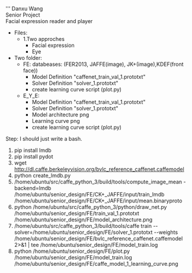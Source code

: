 '''
Danxu Wang  
Senior Project  
Facial expression reader and player  
+ Files:  
  + 1.Two approches 
     + Facial expression  
     + Eye    
+ Two folder:  
  + FE:  databeases: (FER2013, JAFFE(image), JK+(image),KDEF(front face))
    + Model Definition "caffenet_train_val_1.prototxt"  
    + Solver Definition "solver_1.prototxt"   
    + create learning curve script (plot.py) 
  + E_Y_E:  
    + Model Definition "caffenet_train_val_1.prototxt"  
    + Solver Definition "solver_1.prototxt"  
    + Model architecture png  
    + Learning curve png  
    + create learning curve script (plot.py) 


Step:
I should just write a bash.

1. pip install lmdb
2. pip install pydot
3. wget http://dl.caffe.berkeleyvision.org/bvlc_reference_caffenet.caffemodel
4. python create_lmdb.py
5. /home/ubuntu/src/caffe_python_3/build/tools/compute_image_mean -backend=lmdb /home/ubuntu/senior_design/FE/CK+_JAFFE/input/train_lmdb /home/ubuntu/senior_design/FE/CK+_JAFFE/input/mean.binaryproto
6. python /home/ubuntu/src/caffe_python_3/python/draw_net.py /home/ubuntu/senior_design/FE/train_val_1.prototxt /home/ubuntu/senior_design/FE/model_architecture.png
7. /home/ubuntu/src/caffe_python_3/build/tools/caffe train --solver=/home/ubuntu/senior_design/FE/solver_1.prototxt --weights /home/ubuntu/senior_design/FE/bvlc_reference_caffenet.caffemodel 2>&1 | tee /home/ubuntu/senior_design/FE/model_train.log
8. python /home/ubuntu/senior_design/FE/plot.py /home/ubuntu/senior_design/FE/model_train.log /home/ubuntu/senior_design/FE/caffe_model_1_learning_curve.png
